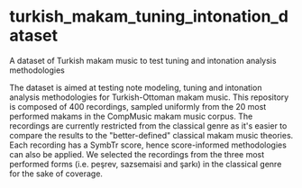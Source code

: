 # turkish_makam_tuning_intonation_dataset
A dataset of Turkish makam music to test tuning and intonation analysis methodologies

The dataset is aimed at testing note modeling, tuning and intonation analysis methodologies for Turkish-Ottoman makam music. This repository is composed of 400 recordings, sampled uniformly from the 20 most performed makams in the CompMusic makam music corpus. The recordings are currently restricted from the classical genre as it's easier to compare the results to the "better-defined" classical makam music theories. Each recording has a SymbTr score, hence score-informed methodologies can also be applied. We selected the recordings from the three most performed forms (i.e. peşrev, sazsemaisi and şarkı) in the classical genre for the sake of coverage.
